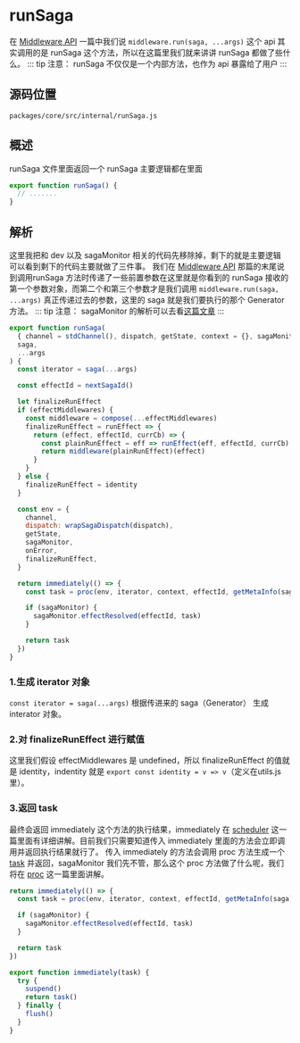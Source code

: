# runSaga
在 [Middleware API](./middleware.md) 一篇中我们说 `middleware.run(saga, ...args)` 这个 api 其实调用的是 runSaga 这个方法，所以在这篇里我们就来讲讲 runSaga 都做了些什么。
::: tip 注意：
runSaga 不仅仅是一个内部方法，也作为 api 暴露给了用户
:::
## 源码位置
`packages/core/src/internal/runSaga.js`
## 概述
runSaga 文件里面返回一个 runSaga 主要逻辑都在里面
```js
export function runSaga() {
  // .......
}
```
## 解析
这里我把和 dev 以及 sagaMonitor 相关的代码先移除掉，剩下的就是主要逻辑
可以看到剩下的代码主要就做了三件事。
我们在 [Middleware API](./middleware.md) 那篇的末尾说到调用runSaga 方法时传递了一些前置参数在这里就是你看到的 runSaga 接收的第一个参数对象，而第二个和第三个参数才是我们调用 `middleware.run(saga, ...args)` 真正传递过去的参数，这里的 saga 就是我们要执行的那个 Generator 方法。
::: tip 注意：
sagaMonitor 的解析可以去看[这篇文章](./sagaMonitor.md)
:::
```js
export function runSaga(
  { channel = stdChannel(), dispatch, getState, context = {}, sagaMonitor, effectMiddlewares, onError = logError },
  saga,
  ...args
) {
  const iterator = saga(...args)

  const effectId = nextSagaId()

  let finalizeRunEffect
  if (effectMiddlewares) {
    const middleware = compose(...effectMiddlewares)
    finalizeRunEffect = runEffect => {
      return (effect, effectId, currCb) => {
        const plainRunEffect = eff => runEffect(eff, effectId, currCb)
        return middleware(plainRunEffect)(effect)
      }
    }
  } else {
    finalizeRunEffect = identity
  }

  const env = {
    channel,
    dispatch: wrapSagaDispatch(dispatch),
    getState,
    sagaMonitor,
    onError,
    finalizeRunEffect,
  }

  return immediately(() => {
    const task = proc(env, iterator, context, effectId, getMetaInfo(saga), /* isRoot */ true, noop)

    if (sagaMonitor) {
      sagaMonitor.effectResolved(effectId, task)
    }

    return task
  })
}
```
### 1.生成 iterator 对象
`const iterator = saga(...args)` 根据传进来的 saga（Generator） 生成 interator 对象。
### 2.对 finalizeRunEffect 进行赋值
这里我们假设 effectMiddlewares 是 undefined，所以 finalizeRunEffect 的值就是 identity，indentity 就是 `export const identity = v => v`（定义在utils.js里）。
### 3.返回 task
最终会返回 immediately 这个方法的执行结果，immediately 在 [scheduler](./scheduler.md) 这一篇里面有详细讲解。目前我们只需要知道传入 immediately 里面的方法会立即调用并返回执行结果就行了。
传入 immediately 的方法会调用 proc 方法生成一个 [task](./task.md) 并返回，sagaMonitor 我们先不管，那么这个 proc 方法做了什么呢，我们将在 [proc](./proc.md) 这一篇里面讲解。
```js
return immediately(() => {
  const task = proc(env, iterator, context, effectId, getMetaInfo(saga), /* isRoot */ true, noop)

  if (sagaMonitor) {
    sagaMonitor.effectResolved(effectId, task)
  }

  return task
})
```
```js
export function immediately(task) {
  try {
    suspend()
    return task()
  } finally {
    flush()
  }
}
```